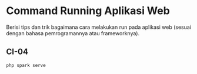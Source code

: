 # Command Running Aplikasi Web

Berisi tips dan trik bagaimana cara melakukan run pada aplikasi web (sesuai dengan bahasa pemrogramannya atau frameworknya).

## CI-04
```
php spark serve 
```
